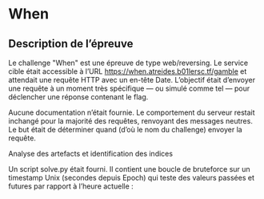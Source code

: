 # When

## Description de l’épreuve

Le challenge "When" est une épreuve de type web/reversing.
Le service cible était accessible à l’URL https://when.atreides.b01lersc.tf/gamble et attendait une requête HTTP avec un en-tête Date.
L’objectif était d’envoyer une requête à un moment très spécifique — ou simulé comme tel — pour déclencher une réponse contenant le flag.

Aucune documentation n’était fournie. Le comportement du serveur restait inchangé pour la majorité des requêtes, renvoyant des messages neutres. Le but était de déterminer quand (d’où le nom du challenge) envoyer la requête.

Analyse des artefacts et identification des indices

Un script solve.py était fourni. Il contient une boucle de bruteforce sur un timestamp Unix (secondes depuis Epoch) qui teste des valeurs passées et futures par rapport à l’heure actuelle :
